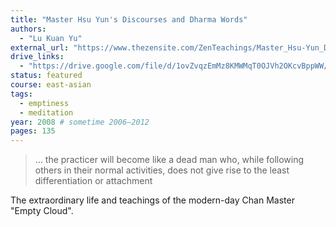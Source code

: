 ```yaml
---
title: "Master Hsu Yun's Discourses and Dharma Words"
authors:
  - "Lu Kuan Yu"
external_url: "https://www.thezensite.com/ZenTeachings/Master_Hsu-Yun_Discourses_and_Dharma_Words.pdf"
drive_links:
  - "https://drive.google.com/file/d/1ovZvqzEmMz8KMWMqT0OJVh2OKcvBppWW/view?usp=drivesdk"
status: featured
course: east-asian
tags:
  - emptiness
  - meditation
year: 2008 # sometime 2006–2012
pages: 135
---
```


> … the practicer will become like a dead man who, while following others in their normal activities, does not give rise to the least differentiation or attachment

The extraordinary life and teachings of the modern-day Chan Master "Empty Cloud".

